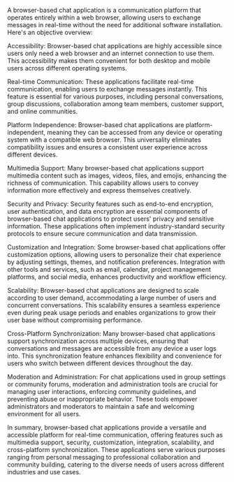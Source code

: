 A browser-based chat application is a communication platform that operates entirely within a web browser, allowing users to exchange messages in real-time without the need for additional software installation. Here's an objective overview:

Accessibility: Browser-based chat applications are highly accessible since users only need a web browser and an internet connection to use them. This accessibility makes them convenient for both desktop and mobile users across different operating systems.

Real-time Communication: These applications facilitate real-time communication, enabling users to exchange messages instantly. This feature is essential for various purposes, including personal conversations, group discussions, collaboration among team members, customer support, and online communities.

Platform Independence: Browser-based chat applications are platform-independent, meaning they can be accessed from any device or operating system with a compatible web browser. This universality eliminates compatibility issues and ensures a consistent user experience across different devices.

Multimedia Support: Many browser-based chat applications support multimedia content such as images, videos, files, and emojis, enhancing the richness of communication. This capability allows users to convey information more effectively and express themselves creatively.

Security and Privacy: Security features such as end-to-end encryption, user authentication, and data encryption are essential components of browser-based chat applications to protect users' privacy and sensitive information. These applications often implement industry-standard security protocols to ensure secure communication and data transmission.

Customization and Integration: Some browser-based chat applications offer customization options, allowing users to personalize their chat experience by adjusting settings, themes, and notification preferences. Integration with other tools and services, such as email, calendar, project management platforms, and social media, enhances productivity and workflow efficiency.

Scalability: Browser-based chat applications are designed to scale according to user demand, accommodating a large number of users and concurrent conversations. This scalability ensures a seamless experience even during peak usage periods and enables organizations to grow their user base without compromising performance.

Cross-Platform Synchronization: Many browser-based chat applications support synchronization across multiple devices, ensuring that conversations and messages are accessible from any device a user logs into. This synchronization feature enhances flexibility and convenience for users who switch between different devices throughout the day.

Moderation and Administration: For chat applications used in group settings or community forums, moderation and administration tools are crucial for managing user interactions, enforcing community guidelines, and preventing abuse or inappropriate behavior. These tools empower administrators and moderators to maintain a safe and welcoming environment for all users.

In summary, browser-based chat applications provide a versatile and accessible platform for real-time communication, offering features such as multimedia support, security, customization, integration, scalability, and cross-platform synchronization. These applications serve various purposes ranging from personal messaging to professional collaboration and community building, catering to the diverse needs of users across different industries and use cases.
